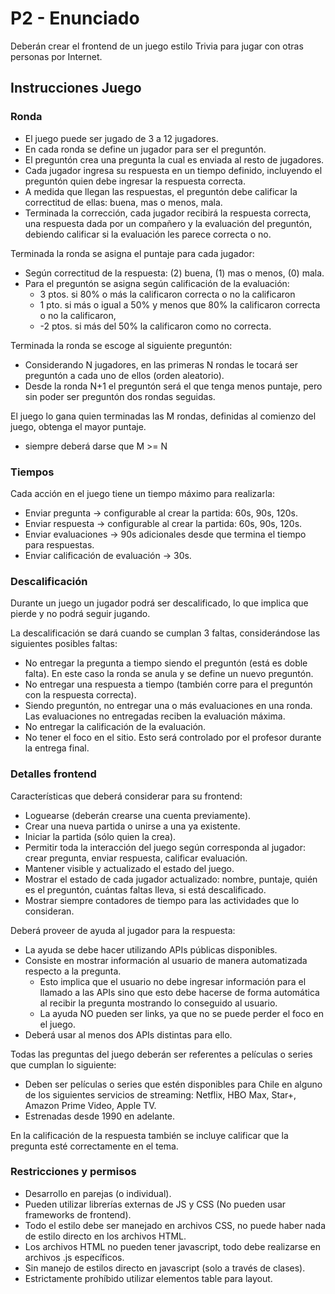 # P2 - Enunciado

Deberán crear el frontend de un juego estilo Trivia para jugar con otras personas por Internet.
## Instrucciones Juego
### Ronda
 - El juego puede ser jugado de 3 a 12 jugadores.
 - En cada ronda se define un jugador para ser el preguntón.
 - El preguntón crea una pregunta la cual es enviada al resto de jugadores.
 - Cada jugador ingresa su respuesta en un tiempo definido, incluyendo el preguntón quien debe ingresar la respuesta correcta.
 - A medida que llegan las respuestas, el preguntón debe calificar la correctitud de ellas: buena, mas o menos, mala.
 - Terminada la corrección, cada jugador recibirá la respuesta correcta, una respuesta dada por un compañero y la evaluación del preguntón, debiendo calificar si la evaluación les parece correcta o no.

Terminada la ronda se asigna el puntaje para cada jugador:
 - Según correctitud de la respuesta: (2) buena, (1) mas o menos, (0) mala.
 - Para el preguntón se asigna según calificación de la evaluación:
     - 3 ptos. si 80% o más la calificaron correcta o no la calificaron
     - 1 pto. si más o igual a 50% y menos que 80% la calificaron correcta o no la calificaron,
     - -2 ptos. si más del 50% la calificaron como no correcta.

Terminada la ronda se escoge al siguiente preguntón:
 - Considerando N jugadores, en las primeras N rondas le tocará ser preguntón a cada uno de ellos (orden aleatorio).
 - Desde la ronda N+1 el preguntón será el que tenga menos puntaje, pero sin poder ser preguntón dos rondas seguidas.    

El juego lo gana quien terminadas las M rondas, definidas al comienzo del juego, obtenga el mayor puntaje.
 - siempre deberá darse que M >= N

### Tiempos

Cada acción en el juego tiene un tiempo máximo para realizarla:
 - Enviar pregunta $\rightarrow$ configurable al crear la partida: 60s, 90s, 120s.
 - Enviar respuesta $\rightarrow$ configurable al crear la partida: 60s, 90s, 120s.
 - Enviar evaluaciones $\rightarrow$ 90s adicionales desde que termina el tiempo para respuestas.
 - Enviar calificación de evaluación $\rightarrow$ 30s.

### Descalificación

Durante un juego un jugador podrá ser descalificado, lo que implica que pierde y no podrá seguir jugando.

La descalificación se dará cuando se cumplan 3 faltas, considerándose las siguientes posibles faltas:
 - No entregar la pregunta a tiempo siendo el preguntón (está es doble falta). En este caso la ronda se anula y se define un nuevo preguntón.
 - No entregar una respuesta a tiempo (también corre para el preguntón con la respuesta correcta).
 - Siendo preguntón, no entregar una o más evaluaciones en una ronda. Las evaluaciones no entregadas reciben la evaluación máxima.
 - No entregar la calificación de la evaluación.
 - No tener el foco en el sitio. Esto será controlado por el profesor durante la entrega final.

### Detalles frontend

Características que deberá considerar para su frontend:
 - Loguearse (deberán crearse una cuenta previamente).
 - Crear una nueva partida o unirse a una ya existente.
 - Iniciar la partida (sólo quien la crea).
 - Permitir toda la interacción del juego según corresponda al jugador: crear pregunta, enviar respuesta, calificar evaluación.
 - Mantener visible y actualizado el estado del juego.
 - Mostrar el estado de cada jugador actualizado: nombre, puntaje, quién es el preguntón, cuántas faltas lleva, si está descalificado.
 - Mostrar siempre contadores de tiempo para las actividades que lo consideran.

Deberá proveer de ayuda al jugador para la respuesta:
 - La ayuda se debe hacer utilizando APIs públicas disponibles.
 - Consiste en mostrar información al usuario de manera automatizada respecto a la pregunta.
     - Esto implica que el usuario no debe ingresar información para el llamado a las APIs sino que esto debe hacerse de forma automática al recibir la pregunta mostrando lo conseguido al usuario.
     - La ayuda NO pueden ser links, ya que no se puede perder el foco en el juego.
 - Deberá usar al menos dos APIs distintas para ello.

Todas las preguntas del juego deberán ser referentes a películas o series que cumplan lo siguiente:
 - Deben ser películas o series que estén disponibles para Chile en alguno de los siguientes servicios de streaming: Netflix, HBO Max, Star+, Amazon Prime Video, Apple TV.
 - Estrenadas desde 1990 en adelante.

En la calificación de la respuesta también se incluye calificar que la pregunta esté correctamente en el tema.

### Restricciones y permisos
 - Desarrollo en parejas (o individual).
 - Pueden utilizar librerías externas de JS y CSS (No pueden usar frameworks de frontend).
 - Todo el estilo debe ser manejado en archivos CSS, no puede haber nada de estilo directo en los archivos HTML.
 - Los archivos HTML no pueden tener javascript, todo debe realizarse en archivos .js específicos.
 - Sin manejo de estilos directo en javascript (solo a través de clases).
 - Estrictamente prohíbido utilizar elementos table para layout.

